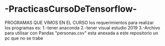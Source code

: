 # -PracticasCursoDeTensorflow-
PROGRAMAS QUE VIMOS EN EL CURSO
los requerimientos para realizar los programas es:
1.-tener anaconda
2.-tener visual estudio 2019
3.-Archivo para utilisar con Pandas "personas.csv"  esta anexada a este repositorio
un pc que no se trabe
